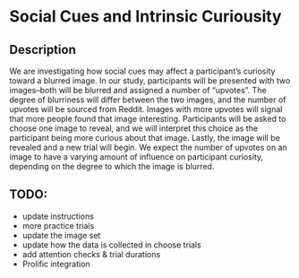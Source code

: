 # Social Cues and Intrinsic Curiousity
## Description
We are investigating how social cues may affect a participant’s curiosity toward a blurred image. In our study, participants will be presented with two images–both will be blurred and assigned a number of “upvotes”.  The degree of blurriness will differ between the two images, and the number of upvotes will be sourced from Reddit. Images with more upvotes will signal that more people found that image interesting. Participants will be asked to choose one image to reveal, and we will interpret this choice as the participant being more curious about that image. Lastly, the image will be revealed and a new trial will begin. We expect the number of upvotes on an image to have a varying amount of influence on participant curiosity, depending on the degree to which the image is blurred. 

## TODO:
- update instructions
- more practice trials
- update the image set
- update how the data is collected in choose trials
- add attention checks & trial durations
- Prolific integration
